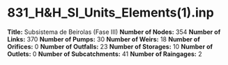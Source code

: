 # 831_H&H_SI_Units_Elements(1).inp
**Title:** Subsistema de Beirolas (Fase III)
**Number of Nodes:** 354
**Number of Links:** 370
**Number of Pumps:** 30
**Number of Weirs:** 18
**Number of Orifices:** 0
**Number of Outfalls:** 23
**Number of Storages:** 10
**Number of Outlets:** 0
**Number of Subcatchments:** 41
**Number of Raingages:** 2
